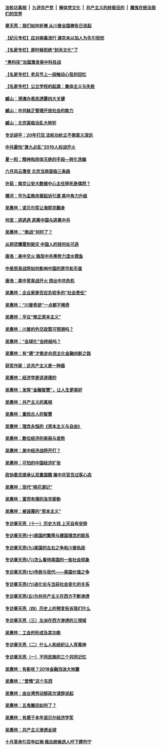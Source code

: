 ####  [法轮功真相](../../../../basic/blob/master/README.md?t=07042031) &nbsp;|&nbsp; [九评共产党](../../../../9ping.md/blob/master/README.md?t=07042031) &nbsp;|&nbsp; [解体党文化](../../../../jtdwh.md/blob/master/README.md?t=07042031)  &nbsp;|&nbsp; [共产主义的终极目的](../../../../gczydzjmd.md/blob/master/README.md?t=07042031) &nbsp;|&nbsp; [魔鬼在统治我们的世界](../../../../mgztzwmdsj.md/blob/master/README.md?t=07042031) 

#### [章天亮：我们如何祈祷 从川普全国祷告日说起](../pages/nsc423/n11944627.md?t=07042031) 

#### [【纪元专栏】应对病毒流行 渥京未以加人为先引担忧](../pages/nsc423/n11875714.md?t=07042031) 

#### [【名家专栏】是时候拒绝“封杀文化”了](../pages/nsc423/n11814093.md?t=07042031) 

#### [“黑科技”治国激发美中科技战](../pages/nsc423/n11638056.md?t=07042031) 

#### [【名家专栏】老兵节上一段触动心弦的回忆](../pages/nsc423/n11646016.md?t=07042031) 

#### [【名家专栏】公立学校的起源：集体主义与失败](../pages/nsc423/n11601833.md?t=07042031) 

#### [臧山：港澳办表态透露四大关键](../pages/nsc423/n11421628.md?t=07042031) 

#### [臧山：中共缺乏管理开放社会的能力](../pages/nsc423/n11407457.md?t=07042031) 

#### [臧山：北京面临治乱大转折](../pages/nsc423/n11406895.md?t=07042031) 

#### [专访胡平：20年打压 法轮功屹立不倒意义深远](../pages/nsc423/n11398800.md?t=07042031) 

#### [中共最怕“逢九必乱”2019人权战开火](../pages/nsc423/n11385248.md?t=07042031) 

#### [夏一阳：精神和肉体灭绝的手段—转化洗脑](../pages/nsc423/n11368250.md?t=07042031) 

#### [六月风云激变 北京当局面临三条路](../pages/nsc423/n11313668.md?t=07042031) 

#### [许茹：南京公安大数据中心主任猝死是偶然？](../pages/nsc423/n11064744.md?t=07042031) 

#### [横河：华为孟晚舟案起诉引渡 美中角力升级](../pages/nsc423/n11027230.md?t=07042031) 

#### [吴惠林：诺贝尔奖让海耶克翻身](../pages/nsc423/n10890049.md?t=07042031) 

#### [何坚：逃逃逃 逃离中国与逃离中共](../pages/nsc423/n10592891.md?t=07042031) 

#### [吴惠林：“商战”何时了？](../pages/nsc423/n10573558.md?t=07042031) 

#### [从网贷爆雷到股灾 中国人的钱何处可逃](../pages/nsc423/n10572800.md?t=07042031) 

#### [唐浩：美中交火 隐现中共黑势力混水摸鱼](../pages/nsc423/n10544040.md?t=07042031) 

#### [中美贸易战将如何影响中国的房市和币值](../pages/nsc423/n10543697.md?t=07042031) 

#### [唐浩：美中贸易战开火 烧出中共危机](../pages/nsc423/n10540126.md?t=07042031) 

#### [吴惠林：企业家是否应负较多的“社会责任”](../pages/nsc423/n10535022.md?t=07042031) 

#### [吴惠林：“川普奇迹”一点都不稀奇](../pages/nsc423/n10512808.md?t=07042031) 

#### [吴惠林：平议“修正资本主义”](../pages/nsc423/n10495724.md?t=07042031) 

#### [吴惠林：川普的外交政策可预测吗？](../pages/nsc423/n10462387.md?t=07042031) 

#### [吴惠林：“全球化”会终结吗？](../pages/nsc423/n10452838.md?t=07042031) 

#### [吴惠林：有“德”才能走向民主化金融创新之路](../pages/nsc423/n10432292.md?t=07042031) 

#### [获奖作家：这共产主义是一种癌](../pages/nsc423/n10431541.md?t=07042031) 

#### [吴惠林：经济学是讲道德的](../pages/nsc423/n10398014.md?t=07042031) 

#### [吴惠林：发挥“金融智慧”，让人生更美好](../pages/nsc423/n10375019.md?t=07042031) 

#### [吴惠林：共产主义的真相](../pages/nsc423/n10351394.md?t=07042031) 

#### [吴惠林：重拾古人的智慧](../pages/nsc423/n10337691.md?t=07042031) 

#### [吴惠林：理念永恒的《资本主义与自由》](../pages/nsc423/n10316274.md?t=07042031) 

#### [吴惠林：数位经济的美丽与哀愁](../pages/nsc423/n10292946.md?t=07042031) 

#### [吴惠林：美中经济战将开打？](../pages/nsc423/n10258825.md?t=07042031) 

#### [吴惠林：可怕的中国经济扩张](../pages/nsc423/n10219147.md?t=07042031) 

#### [政协委员提承认双重国籍 揭中共官员过客心态](../pages/nsc423/n10208809.md?t=07042031) 

#### [吴惠林：现代“桃花源记”](../pages/nsc423/n10185234.md?t=07042031) 

#### [吴惠林：富而有德的洛克斐勒](../pages/nsc423/n10142264.md?t=07042031) 

#### [吴惠林：被诬蔑的“资本主义”](../pages/nsc423/n10124816.md?t=07042031) 

#### [专访章天亮（十一）历史大戏 上天自有安排](../pages/nsc423/n10094905.md?t=07042031) 

#### [专访章天亮(十)美国的繁荣与建国理念的联系](../pages/nsc423/n10094899.md?t=07042031) 

#### [专访章天亮(九)美国的左右之争和川普执政](../pages/nsc423/n10094889.md?t=07042031) 

#### [专访章天亮(八)怎么看待美国的一些社会现象](../pages/nsc423/n10094857.md?t=07042031) 

#### [专访章天亮(七)传统与现代——美国价值之争](../pages/nsc423/n10093140.md?t=07042031) 

#### [专访章天亮(六)进化论与当前社会变化的关系](../pages/nsc423/n10092036.md?t=07042031) 

#### [专访章天亮(五)为何共产主义在西方不断渗透](../pages/nsc423/n10083620.md?t=07042031) 

#### [专访章天亮（四）历史上的预言告诉我们什么](../pages/nsc423/n10083606.md?t=07042031) 

#### [专访章天亮（三）左派在西方渗透的三领域](../pages/nsc423/n10081115.md?t=07042031) 

#### [吴惠林：工会的形成及其功能](../pages/nsc423/n10080633.md?t=07042031) 

#### [专访章天亮（二）什么人和组织让人背离神](../pages/nsc423/n10076637.md?t=07042031) 

#### [专访章天亮（一）不同民族的三个共同记忆](../pages/nsc423/n10074188.md?t=07042031) 

#### [吴惠林：有影呒？2018金融泡沫大地震](../pages/nsc423/n10040534.md?t=07042031) 

#### [吴惠林：“爱情”这个东西](../pages/nsc423/n10019423.md?t=07042031) 

#### [吴惠林：由台湾劳动部政次请辞说起](../pages/nsc423/n9979679.md?t=07042031) 

#### [吴惠林：五鬼搬运如何了？](../pages/nsc423/n9925338.md?t=07042031) 

#### [吴惠林：有感于本年诺贝尔经济学奖](../pages/nsc423/n9871883.md?t=07042031) 

#### [吴惠林：共产主义渗透全球](../pages/nsc423/n9812748.md?t=07042031) 

#### [十月革命引百年红祸 俄总统候选人吁下葬列宁](../pages/nsc423/n9810182.md?t=07042031) 

